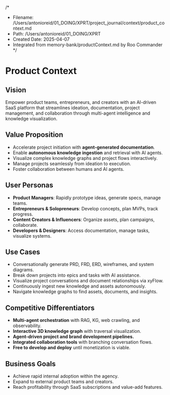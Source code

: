 /\*

- Filename: /Users/antonioreid/01_DOING/XPRT/project_journal/context/product_context.md
- Path: /Users/antonioreid/01_DOING/XPRT
- Created Date: 2025-04-07
- Integrated from memory-bank/productContext.md by Roo Commander
  \*/

# Product Context

## Vision

Empower product teams, entrepreneurs, and creators with an AI-driven SaaS platform that streamlines ideation, documentation, project management, and collaboration through multi-agent intelligence and knowledge visualization.

## Value Proposition

- Accelerate project initiation with **agent-generated documentation**.
- Enable **autonomous knowledge ingestion** and retrieval with AI agents.
- Visualize complex knowledge graphs and project flows interactively.
- Manage projects seamlessly from ideation to execution.
- Foster collaboration between humans and AI agents.

## User Personas

- **Product Managers**: Rapidly prototype ideas, generate specs, manage teams.
- **Entrepreneurs & Solopreneurs**: Develop concepts, plan MVPs, track progress.
- **Content Creators & Influencers**: Organize assets, plan campaigns, collaborate.
- **Developers & Designers**: Access documentation, manage tasks, visualize systems.

## Use Cases

- Conversationally generate PRD, FRD, ERD, wireframes, and system diagrams.
- Break down projects into epics and tasks with AI assistance.
- Visualize project conversations and document relationships via xyFlow.
- Continuously ingest new knowledge and assets autonomously.
- Navigate knowledge graphs to find assets, documents, and insights.

## Competitive Differentiators

- **Multi-agent orchestration** with RAG, KG, web crawling, and observability.
- **Interactive 3D knowledge graph** with traversal visualization.
- **Agent-driven project and brand development pipelines.**
- **Integrated collaboration tools** with branching conversation flows.
- **Free to develop and deploy** until monetization is viable.

## Business Goals

- Achieve rapid internal adoption within the agency.
- Expand to external product teams and creators.
- Reach profitability through SaaS subscriptions and value-add features.
